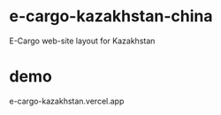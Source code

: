 # e-cargo-kazakhstan-china
E-Cargo web-site layout for Kazakhstan

# demo
e-cargo-kazakhstan.vercel.app
